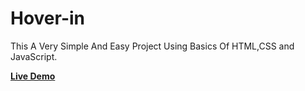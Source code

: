 # Hover-in
This A Very Simple And Easy Project Using Basics Of HTML,CSS and JavaScript.

[**Live Demo**](https://sanuj14.github.io/Hover-in)
